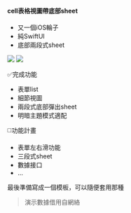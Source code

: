 #### cell表格視圖帶底部sheet
+ 又一個iOS輪子
+ 純SwiftUI
+ 底部兩段式sheet

[^_^]: <img src="https://f.mille.in/store/iOSbuttonSheetResize.gif" width = "222" height = "480"/>
![](https://f.mille.in/store/BottomSheetBrightResize.gif) ![](https://f.mille.in/store/BottomSheetDarkResize.gif)

✅完成功能

+ 表單list 
+ 細節視圖
+ 兩段式底部彈出sheet
+ 明暗主題模式適配

◻️功能計畫
- 表單左右滑功能
- 三段式sheet
- 數據接口
- ...

最後準備寫成一個模板，可以隨便套用那種

>演示數據借用自網絡
